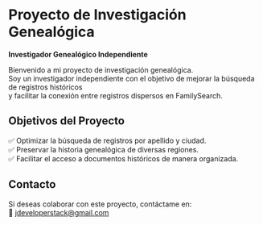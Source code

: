 # Proyecto de Investigación Genealógica  
**Investigador Genealógico Independiente**  

Bienvenido a mi proyecto de investigación genealógica.  
Soy un investigador independiente con el objetivo de mejorar la búsqueda de registros históricos  
y facilitar la conexión entre registros dispersos en FamilySearch.  

## Objetivos del Proyecto  
✅ Optimizar la búsqueda de registros por apellido y ciudad.  
✅ Preservar la historia genealógica de diversas regiones.  
✅ Facilitar el acceso a documentos históricos de manera organizada.  

## Contacto  
Si deseas colaborar con este proyecto, contáctame en:  
📩 jdeveloperstack@gmail.com
